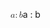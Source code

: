 <span class="katex"><span class="katex-mathml"><math xmlns="http://www.w3.org/1998/Math/MathML"><semantics><mrow><mi>a</mi><mo>:</mo><mi>b</mi></mrow><annotation encoding="application/x-tex">a:b</annotation></semantics></math></span><span class="katex-html" aria-hidden="true"><span class="base"><span class="strut" style="height:0.43056em;vertical-align:0em;"></span><span class="mord mathnormal">a</span><span class="mspace" style="margin-right:0.2777777777777778em;"></span><span class="mrel">:</span><span class="mspace" style="margin-right:0.2777777777777778em;"></span></span><span class="base"><span class="strut" style="height:0.69444em;vertical-align:0em;"></span><span class="mord mathnormal">b</span></span></span></span>